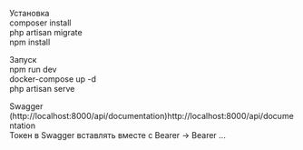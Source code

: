 Установка  
composer install  
php artisan migrate  
npm install  
  
Запуск  
npm run dev  
docker-compose up -d  
php artisan serve  
  
Swagger (http://localhost:8000/api/documentation)http://localhost:8000/api/documentation  
    Токен в Swagger вставлять вместе с Bearer -> Bearer ...
